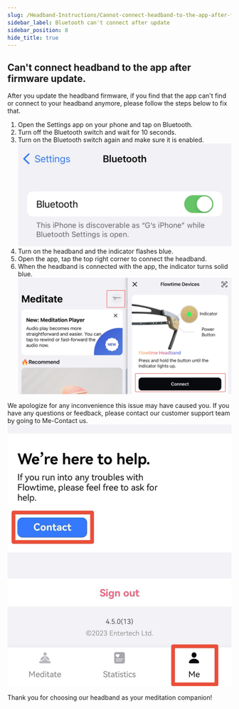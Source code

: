 ```yaml
---
slug: /Headband-Instructions/Cannot-connect-headband-to-the-app-after-firmware-update
sidebar_label: Bluetooth can't connect after update
sidebar_position: 8
hide_title: true
---
```


## Can't connect headband to the app after firmware update.

After you update the headband firmware, if you find that the app can't find or connect to your headband anymore, please follow the steps below to fix that.

1. Open the Settings app on your phone and tap on Bluetooth.
2. Turn off the Bluetooth switch and wait for 10 seconds.
3. Turn on the Bluetooth switch again and make sure it is enabled.
   ![contact me](ImagesH/20230324-194229.jpg)
4. Turn on the headband and the indicator flashes blue.
5. Open the app, tap the top right corner to connect the headband.
6. When the headband is connected with the app, the indicator turns solid blue.
   ![contact me](ImagesH/20230324-194235.jpg)


We apologize for any inconvenience this issue may have caused you.
If you have any questions or feedback, please contact our customer support team by going to Me-Contact us.
    ![contact me](ImagesH/contactme.jpeg)

Thank you for choosing our headband as your meditation companion!